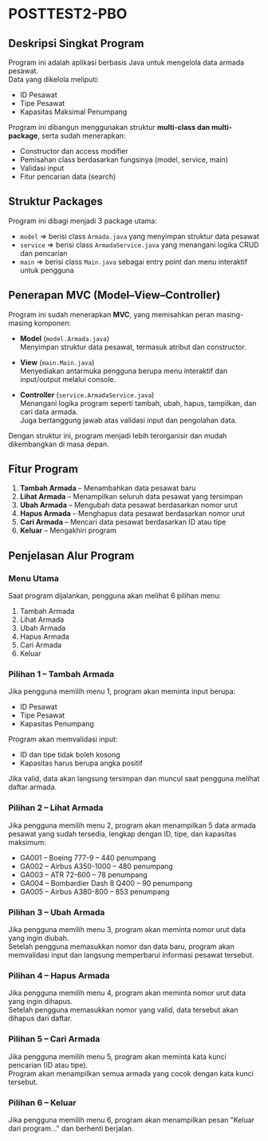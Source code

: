 # POSTTEST2-PBO

## Deskripsi Singkat Program
Program ini adalah aplikasi berbasis Java untuk mengelola data armada pesawat.  
Data yang dikelola meliputi:

- ID Pesawat
- Tipe Pesawat
- Kapasitas Maksimal Penumpang

Program ini dibangun menggunakan struktur **multi-class dan multi-package**, serta sudah menerapkan:

- Constructor dan access modifier  
- Pemisahan class berdasarkan fungsinya (model, service, main)  
- Validasi input  
- Fitur pencarian data (search)

## Struktur Packages
Program ini dibagi menjadi 3 package utama:

- `model` => berisi class `Armada.java` yang menyimpan struktur data pesawat  
- `service` => berisi class `ArmadaService.java` yang menangani logika CRUD dan pencarian  
- `main` => berisi class `Main.java` sebagai entry point dan menu interaktif untuk pengguna

## Penerapan MVC (Model–View–Controller)

Program ini sudah menerapkan **MVC**, yang memisahkan peran masing-masing komponen:

- **Model** (`model.Armada.java`)  
  Menyimpan struktur data pesawat, termasuk atribut dan constructor.

- **View** (`main.Main.java`)  
  Menyediakan antarmuka pengguna berupa menu interaktif dan input/output melalui console.

- **Controller** (`service.ArmadaService.java`)  
  Menangani logika program seperti tambah, ubah, hapus, tampilkan, dan cari data armada.  
  Juga bertanggung jawab atas validasi input dan pengolahan data.

Dengan struktur ini, program menjadi lebih terorganisir dan mudah dikembangkan di masa depan.

## Fitur Program
1. **Tambah Armada** – Menambahkan data pesawat baru  
2. **Lihat Armada** – Menampilkan seluruh data pesawat yang tersimpan  
3. **Ubah Armada** – Mengubah data pesawat berdasarkan nomor urut  
4. **Hapus Armada** – Menghapus data pesawat berdasarkan nomor urut  
5. **Cari Armada** – Mencari data pesawat berdasarkan ID atau tipe  
6. **Keluar** – Mengakhiri program

## Penjelasan Alur Program

### Menu Utama
Saat program dijalankan, pengguna akan melihat 6 pilihan menu:
1. Tambah Armada
2. Lihat Armada
3. Ubah Armada
4. Hapus Armada
5. Cari Armada
6. Keluar

### Pilihan 1 – Tambah Armada
Jika pengguna memilih menu 1, program akan meminta input berupa:
- ID Pesawat
- Tipe Pesawat
- Kapasitas Penumpang

Program akan memvalidasi input:
- ID dan tipe tidak boleh kosong
- Kapasitas harus berupa angka positif

Jika valid, data akan langsung tersimpan dan muncul saat pengguna melihat daftar armada.

### Pilihan 2 – Lihat Armada
Jika pengguna memilih menu 2, program akan menampilkan 5 data armada pesawat yang sudah tersedia, lengkap dengan ID, tipe, dan kapasitas maksimum:

- GA001 – Boeing 777-9 – 440 penumpang  
- GA002 – Airbus A350-1000 – 480 penumpang  
- GA003 – ATR 72-600 – 78 penumpang  
- GA004 – Bombardier Dash 8 Q400 – 90 penumpang  
- GA005 – Airbus A380-800 – 853 penumpang  

### Pilihan 3 – Ubah Armada
Jika pengguna memilih menu 3, program akan meminta nomor urut data yang ingin diubah.  
Setelah pengguna memasukkan nomor dan data baru, program akan memvalidasi input dan langsung memperbarui informasi pesawat tersebut.

### Pilihan 4 – Hapus Armada
Jika pengguna memilih menu 4, program akan meminta nomor urut data yang ingin dihapus.  
Setelah pengguna memasukkan nomor yang valid, data tersebut akan dihapus dari daftar.

### Pilihan 5 – Cari Armada
Jika pengguna memilih menu 5, program akan meminta kata kunci pencarian (ID atau tipe).  
Program akan menampilkan semua armada yang cocok dengan kata kunci tersebut.

### Pilihan 6 – Keluar
Jika pengguna memilih menu 6, program akan menampilkan pesan "Keluar dari program..." dan berhenti berjalan.

